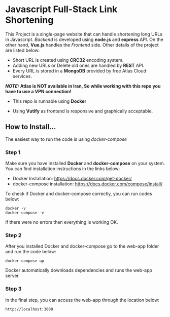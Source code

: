 # Javascript Full-Stack Link Shortening
This Project is a single-page website that can handle shortening long URLs in Javascript.
_*Backend*_ is developed using __node.js__ and __express__ API. On the other hand, __Vue.js__ handles the _*Frontend*_ side. Other details of the project are listed below:

* Short URL is created using __CRC32__ encoding system.
* Adding new URLs or Delete old ones are handled by __REST__ API.
* Every URL is stored in a __MongoDB__ provided by free Atlas Cloud services.

__*NOTE:* Atlas is NOT available in Iran, So while working with this repo you have to use a VPN connection!__

* This repo is runnable using __Docker__

* Using __Vutify__ as frontend is responsive and graphically acceptable.

## How to Install...

The easiest way to run the code is using _*docker-compose*_

### Step 1
Make sure you have installed __Docker__ and __docker-compose__ on your system.
You can find installation instructions in the links below:
* Docker Installation: https://docs.docker.com/get-docker/
* docker-compose installation: https://docs.docker.com/compose/install/

To check if Docker and docker-compose correctly, you can run codes below:
```
docker -v
docker-compose -v
```
If there were no errors then everything is working OK.

### Step 2
After you installed Docker and docker-compose go to the web-app folder and run the code below:

```
docker-compose up
```
Docker automatically downloads dependencies and runs the web-app server.

### Step 3
In the final step, you can access the web-app through the location below:
```
http://localhost:3000
```
